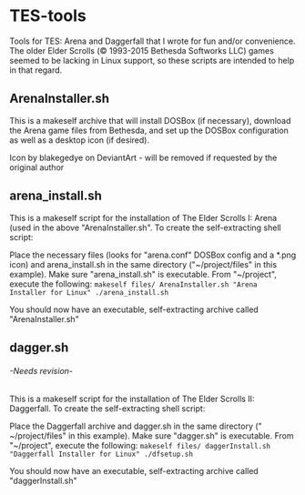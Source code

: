 # TES-tools
Tools for TES: Arena and Daggerfall that I wrote for fun and/or convenience. The older Elder Scrolls (© 1993-2015 Bethesda Softworks LLC) games seemed to be lacking in Linux support, so these scripts are intended to help in that regard.


## ArenaInstaller.sh
This is a makeself archive that will install DOSBox (if necessary), download the Arena game files from Bethesda, and set up the DOSBox configuration as well as a desktop icon (if desired). 

Icon by blakegedye on DeviantArt - will be removed if requested by the original author

## arena_install.sh
This is a makeself script for the installation of The Elder Scrolls I: Arena (used in the above "ArenaInstaller.sh". To create the self-extracting shell script:

Place the necessary files (looks for "arena.conf" DOSBox config and a \*.png icon) and arena_install.sh in the same directory ("\~/project/files" in this example). Make sure "arena_install.sh" is executable.
From "\~/project", execute the following: 
```makeself files/ ArenaInstaller.sh "Arena Installer for Linux" ./arena_install.sh```

You should now have an executable, self-extracting archive called "ArenaInstaller.sh"

## dagger.sh
###### -Needs revision-
This is a makeself script for the installation of The Elder Scrolls II: Daggerfall. To create the self-extracting shell script:

Place the Daggerfall archive and dagger.sh in the same directory (" ~/project/files" in this example). Make sure "dagger.sh" is executable.
From "\~/project", execute the following: 
```makeself files/ daggerInstall.sh "Daggerfall Installer for Linux" ./dfsetup.sh```

You should now have an executable, self-extracting archive called "daggerInstall.sh"
